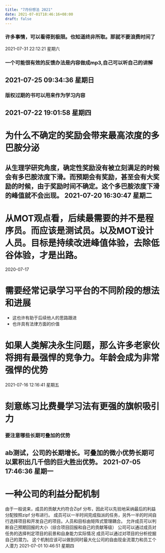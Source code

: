```yaml
---
title: "7月份想法 2021"
date: 2021-07-01T18:46:16+08:00
draft: false
---
```


### 许多事情，可以看得到极限。也知道终非所取。那就不要浪费时间了
2021-07-31 22:12:21 星期六

### 一个可能很有效的反馈办法是内容做成mp3,自己可以听自己的讲解
2021-07-25 09:34:36 星期日
---
### 版权过期的书可以用来作为学习内容
2021-07-22 19:01:58 星期四
---
# 为什么不确定的奖励会带来最高浓度的多巴胺分泌
从生理学研究角度，确定性奖励没有被立刻满足的时候会有多巴胺浓度下滑。而预期会有奖励，甚至会有大奖励的时候，由于奖励时间不确定。这个多巴胺浓度下滑的峰值就不会出现。
2021-07-20 16:30:47 星期二
---
# 从MOT观点看，后续最需要的并不是程序员。而应该是测试员。以及MOT设计人员。目标是持续改进峰值体验，去除低谷体验，才是出路。
2020-07-17

# 需要经常记录学习平台的不同阶段的想法和进展
* 这也许有助于后续他人的思路跟进
* 也许具有法律方面的价值

# 如果人类解决永生问题，那么许多老家伙将拥有最强悍的竞争力。年龄会成为非常强悍的优势
2021-07-16 12:16:41 星期五

# 刻意练习比费曼学习法有更强的旗帜吸引力

### 要注意哪些长期可叠加的优势
 ab测试，公司的长期增长。可叠加的微小优势长期可以累积出几千倍的巨大胜出优势。
2021-07-05 17:46:36 星期一
---
# 一种公司的利益分配机制
由于一般说来，成员的贡献大约符合Zipf 分布，因此可以先验地采纳最后的利益分配按照zipf 分布进行。
成员可以一半时间完成指派的任务，另外一半的时间自行选择项目和开发自己的项目。人员和目标由矩阵式管理耦合。
允许成员可以判断自己预期回报的大小（综合项目回报和自己的贡献等级）
公司可以通过成员对任务的选择判定项目的前景和自身能力实际情况
成员可以通过对项目的分析挖掘自己的潜力。
这个机制应该可以做到同时最大化公司的自由现金流潜力和员工个人潜力
2021-07-01 10:46:51 星期四
